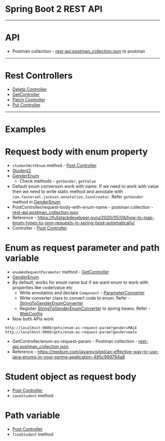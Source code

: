# Spring Boot 2 REST API
------
# API
* Postman collection - [rest-api.postman_collection.json](files/rest-api.postman_collection.json) to postman
------
# Rest Controllers
* [Delete Controller](src/main/java/com/rest/api/controller/DeleteController.java)
* [GetController](src/main/java/com/rest/api/controller/GetController.java)
* [Patch Controller](src/main/java/com/rest/api/controller/PatchController.java)
* [Put Controller](src/main/java/com/rest/api/controller/PutController.java)
------
# Examples
# Request body with enum property
* `studentWithEnum` method - [Post Controller](src/main/java/com/rest/api/controller/PostController.java)
* [Student2](src/main/java/com/rest/api/model/Student2.java)
* [GenderEnum](src/main/java/com/rest/api/util/GenderEnum.java)
  * Check methods - `getGender`, `getValue`
* Default enum conversion work with name. If we need to work with value then we need to write static method and annotate with `com.fasterxml.jackson.annotation.JsonCreator`. Refer `getGender` method in [GenderEnum](src/main/java/com/rest/api/util/GenderEnum.java)
* PostController/request-body-with-enum-name - postman collection - [rest-api.postman_collection.json](files/rest-api.postman_collection.json)
* Reference - https://fullstackdeveloper.guru/2020/05/08/how-to-map-enum-types-to-json-requests-in-spring-boot-automatically/
* Controller - [Post Controller](src/main/java/com/rest/api/controller/PostController.java)

# Enum as request parameter and path variable
* `enumAsRequestParameter` method - [GetController](src/main/java/com/rest/api/controller/GetController.java)
* [GenderEnum](src/main/java/com/rest/api/util/GenderEnum.java)
* By default, works for enum name but if we want enum to work with properties like code/value etc
  * Write annotation and declare `Component` - [ParameterConverter](src/main/java/com/rest/api/config/ParameterConverter.java)
  * Write converter class to convert code to enum. Refer - [StringToGenderEnumConverter](src/main/java/com/rest/api/config/StringToGenderEnumConverter.java)
  * Register [StringToGenderEnumConverter](src/main/java/com/rest/api/config/StringToGenderEnumConverter.java) to spring beans. Refer - [WebConfig](src/main/java/com/rest/api/config/WebConfig.java)
* Now both APIs work
```
http://localhost:9000/gets/enum-as-request-param?gender=MALE
http://localhost:9000/gets/enum-as-request-param?gender=male
```
* GetController/enum-as-request-param - Postman collection - [rest-api.postman_collection.json](files/rest-api.postman_collection.json)
* Reference - https://medium.com/javarevisited/an-effective-way-to-use-java-enums-in-your-spring-application-485c969794a8

# Student object as request body
* [Post Controller](src/main/java/com/rest/api/controller/PostController.java)
* `saveStudent` method

# Path variable
* [Post Controller](src/main/java/com/rest/api/controller/PostController.java)
* `findStudent` method
